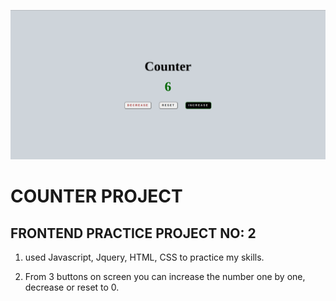 ![Example](counterProject.png)

# COUNTER PROJECT

## FRONTEND PRACTICE PROJECT NO: 2

1.  used Javascript, Jquery, HTML, CSS to practice my skills.

2.  From 3 buttons on screen you can increase the number one by one, decrease or reset to 0.

